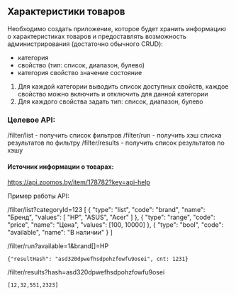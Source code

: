 ## Характеристики товаров
Необходимо создать приложение, которое будет хранить информацию о характеристиках товаров 
и предоставлять возможность администрирования (достаточно обычного CRUD):
- категория
- свойство  (тип: список, диапазон, булево)
- категория свойство значение состояние



1. Для каждой категории выводить список доступных свойств, каждое свойство можно включить и отключить для данной категории
2. Для каждого свойства задать тип: список, диапазон, булево

### Целевое API:

/filter/list - получить список фильтров
/filter/run - получить хэш списка результатов по фильтру
/filter/results - получить список результатов по хэшу

#### Источник информации о товарах:
https://api.zoomos.by/item/178782?key=api-help

Пример работы API:

/filter/list?categoryId=123
    [
        {
            "type": "list",
            "code": "brand",
            "name": "Бренд",
            "values": [
                "HP", "ASUS", "Acer"
            ]
        },
        {
            "type": "range",
            "code": "price",
            "name": "Цена",
            "values": [100, 10000]
        },
        {
            "type": "bool",
            "code": "available",
            "name": "В наличии"
        }
        ]

/filter/run?available=1&brand[]=HP

    {"resultHash": "asd320dpwefhsdpohzfowfu9osei", cnt: 1231}

/filter/results?hash=asd320dpwefhsdpohzfowfu9osei

    [12,32,551,2323]
